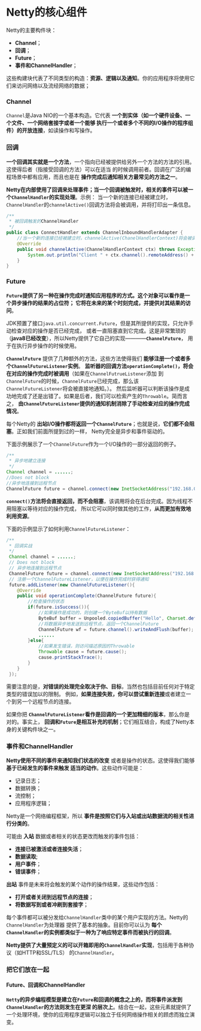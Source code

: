 Netty的核心组件
==========================================================
Netty的主要构件块：

+ **Channel**；
+ **回调**；
+ **Future**；
+ **事件和ChannelHandler**；

这些构建块代表了不同类型的构造：**资源、逻辑以及通知**。你的应用程序将使用它们来访问网络以及流经网络的数据；

### Channel
`Channel`是Java NIO的一个基本构造。它代表 **一个到实体（如一个硬件设备、一个文件、一个网络套接字或者一个能够
执行一个或者多个不同的I/O操作的程序组件）的开放连接**，如读操作和写操作。

### 回调
**一个回调其实就是一个方法**，一个指向已经被提供给另外一个方法的方法的引用。这使得后者（指接受回调的方法）可以在适当
的时候调用前者。回调在广泛的编程场景中都有应用，而且也是在 **操作完成后通知相关方最常见的方法之一**。

**Netty在内部使用了回调来处理事件；当一个回调被触发时，相关的事件可以被一个`ChannelHandler`的实现处理**。示例：
当一个新的连接已经被建立时，`ChannelHandler`的`channelActive()`回调方法将会被调用，并将打印出一条信息。
```java
/**
 * 被回调触发的ChannelHandler
 */
public class ConnectHandler extends ChannelInboundHandlerAdapter {
    //当一个新的连接已经被建立时，channelActive(ChanelHandlerContext)将会被调用
    @Override
    public void channelActive(ChannelHandlerContext ctx) throws Exception {
        System.out.println("Client " + ctx.channel().remoteAddress() + " connected");
    }
}
```

### Future
**`Future`提供了另一种在操作完成时通知应用程序的方式。这个对象可以看作是一个异步操作的结果的占位符；
它将在未来的某个时刻完成，并提供对其结果的访问**。

JDK预置了接口`java.util.concurrent.Future`，但是其所提供的实现，只允许手动检查对应的操作是否已经完成，
或者一直阻塞直到它完成。这是非常繁琐的（**java8已经改变**），所以Netty提供了它自己的实现————**`ChannelFuture`**，
用于在执行异步操作的时候使用。

**`ChannelFuture`** 提供了几种额外的方法，这些方法使得我们 **能够注册一个或者多个`ChannelFutureListener`实例**。
**监听器的回调方法`operationComplete()`，将会在对应的操作完成时被调用**（如果在`ChannelFutrueListener`添加
到`ChannelFuture`的时候，`ChannelFuture`已经完成，那么该`ChannelFutureListener`将会被直接地通知。）。
然后监听器可以判断该操作是成功地完成了还是出错了。如果是后者，我们可以检索产生的`Throwable`。简而言之，
**由`ChannelFutureListener`提供的通知机制消除了手动检查对应的操作完成情况**。

每个Netty的 **出站I/O操作都将返回一个`ChannelFuture`**；也就是说，**它们都不会阻塞**。正如我们前面所提到过的一样，
Netty完全是异步和事件驱动的。

下面示例展示了一个`ChannelFuture`作为一个I/O操作的一部分返回的例子。
```java
/**
 * 异步地建立连接
 */
Channel channel = ......;
//Does not block
//异步地连接到远程节点
ChannelFuture future = channel.connect(new InetSocketAddress("192.168.0.1", 25));
```
**`connect()`方法将会直接返回，而不会阻塞**，该调用将会在后台完成。因为线程不用阻塞以等待对应的操作完成，
所以它可以同时做其他的工作，**从而更加有效地利用资源**。

下面的示例显示了如何利用`ChannelFutureListener`：
```java
/**
 * 回调实战
 */
 Channel channel = ......;
 // Does not block
 // 异步地连接到远程节点
 ChannelFuture future = channel.connect(new InetSocketAddress("192.168.0.1", 25));
 // 注册一个ChannelFutureListener，以便在操作完成时获得通知
 future.addListener(new ChannelFutureListener(){
    @Override
    public void operationComplete(ChannelFuture future){
        //检查操作的状态
        if(future.isSuccess()){
            //如果操作是成功的，则创建一个ByteBuf以持有数据
            ByteBuf buffer = Unpooled.copiedBuffer("Hello", Charset.defaultCharset());
            //将数据异步地发送到远程节点，返回一个ChannelFuture
            ChannelFuture wf = future.channel().writeAndFlush(buffer);
            ......
        }else{
            //如果发生错误，则访问描述原因的Throwable
            Throwable cause = future.cause();
            cause.printStackTrace();
        }
    }
 });
```
需要注意的是，**对错误的处理完全取决于你、目标**，当然也包括目前任何对于特定类型的错误加以的限制。
例如，**如果连接失败，你可以尝试重新连接**或者建立一个到另一个远程节点的连接。

如果你把 **`ChannelFutureListener`看作是回调的一个更加精细的版本**，那么你是对的。事实上，
**回调和`Future`是相互补充的机制**；它们相互结合，构成了Netty本身的关键构件块之一。

### 事件和ChannelHandler
**Netty使用不同的事件来通知我们状态的改变** 或者是操作的状态。这使得我们能够 **基于已经发生的事件来触发
适当的动作**。这些动作可能是：
+ 记录日志；
+ 数据转换；
+ 流控制；
+ 应用程序逻辑；

Netty是一个网络编程框架，所以 **事件是按照它们与入站或出站数据流的相关性进行分类的**。

可能由 **入站** 数据或者相关的状态更改而触发的事件包括：
+ **连接已被激活或者连接失活**；
+ **数据读取**;
+ **用户事件**；
+ **错误事件**；

**出站** 事件是未来将会触发的某个动作的操作结果，这些动作包括：
+ **打开或者关闭到远程节点的连接**；
+ **将数据写到或者冲刷到套接字**；

每个事件都可以被分发给`ChannelHandler`类中的某个用户实现的方法。Netty的`ChannelHandler`为处理器
提供了基本的抽象。目前你可以认为 **每个`ChannelHandler`的实例都类似于一种为了响应特定事件而被执行的回调**。

**Netty提供了大量预定义的可以开箱即用的`ChannelHandler`实现**，包括用于各种协议（如HTTP和SSL/TLS）
的`ChannelHandler`。

### 把它们放在一起
#### Future、回调和ChannelHandler
**`Netty`的异步编程模型是建立在`Future`和回调的概念之上的，而将事件派发到`ChannelHandler`的方法则发生在更深
的层次上**。结合在一起，这些元素就提供了一个处理环境，使你的应用程序逻辑可以独立于任何网络操作相关的顾虑而独立演变。


